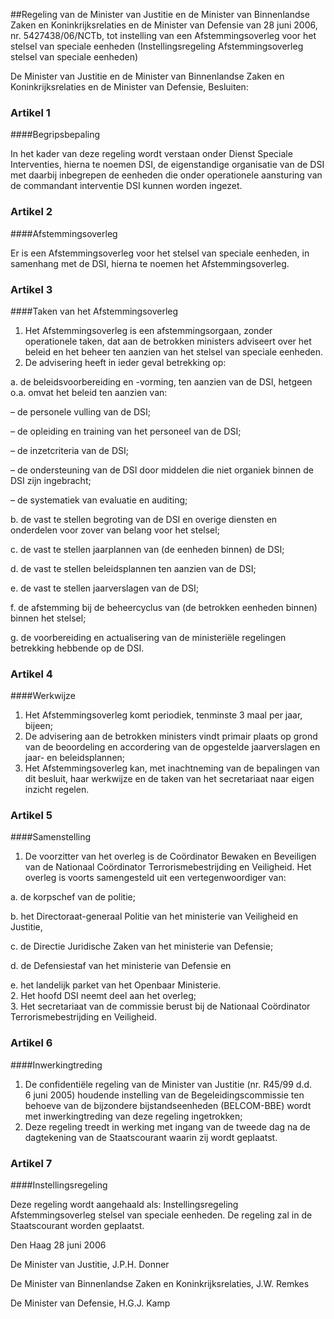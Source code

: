<meta http-equiv='Content-Type' content='text/html; charset=utf-8' />

##Regeling van de Minister van Justitie en de Minister van Binnenlandse Zaken en Koninkrijksrelaties en de Minister van Defensie van 28 juni 2006, nr. 5427438/06/NCTb, tot instelling van een Afstemmingsoverleg voor het stelsel van speciale eenheden (Instellingsregeling Afstemmingsoverleg stelsel van speciale eenheden)

De Minister van Justitie en de Minister van Binnenlandse Zaken en Koninkrijksrelaties en de Minister van Defensie,  Besluiten:    

### Artikel  1  

####Begripsbepaling

In het kader van deze regeling wordt verstaan onder Dienst Speciale Interventies, hierna te noemen DSI, de eigenstandige organisatie van de DSI met daarbij inbegrepen de eenheden die onder operationele aansturing van de commandant interventie DSI kunnen worden ingezet. 

### Artikel  2  

####Afstemmingsoverleg

Er is een Afstemmingsoverleg voor het stelsel van speciale eenheden, in samenhang met de DSI, hierna te noemen het Afstemmingsoverleg. 

### Artikel  3  

####Taken van het Afstemmingsoverleg

1.  Het Afstemmingsoverleg is een afstemmingsorgaan, zonder operationele taken, dat aan de betrokken ministers adviseert over het beleid en het beheer ten aanzien van het stelsel van speciale eenheden.   
2.  De advisering heeft in ieder geval betrekking op: 

a. de beleidsvoorbereiding en -vorming, ten aanzien van de DSI, hetgeen o.a. omvat het beleid ten aanzien van: 

– de personele vulling van de DSI;  

– de opleiding en training van het personeel van de DSI;  

– de inzetcriteria van de DSI;  

– de ondersteuning van de DSI door middelen die niet organiek binnen de DSI zijn ingebracht;  

– de systematiek van evaluatie en auditing;    

b. de vast te stellen begroting van de DSI en overige diensten en onderdelen voor zover van belang voor het stelsel;  

c. de vast te stellen jaarplannen van (de eenheden binnen) de DSI;  

d. de vast te stellen beleidsplannen ten aanzien van de DSI;  

e. de vast te stellen jaarverslagen van de DSI;  

f. de afstemming bij de beheercyclus van (de betrokken eenheden binnen) binnen het stelsel;  

g. de voorbereiding en actualisering van de ministeriële regelingen betrekking hebbende op de DSI.    

### Artikel  4  

####Werkwijze

1.  Het Afstemmingsoverleg komt periodiek, tenminste 3 maal per jaar, bijeen;   
2.  De advisering aan de betrokken ministers vindt primair plaats op grond van de beoordeling en accordering van de opgestelde jaarverslagen en jaar- en beleidsplannen;   
3.  Het Afstemmingsoverleg kan, met inachtneming van de bepalingen van dit besluit, haar werkwijze en de taken van het secretariaat naar eigen inzicht regelen.  

### Artikel  5  

####Samenstelling

1.  De voorzitter van het overleg is de Coördinator Bewaken en Beveiligen van de Nationaal Coördinator Terrorismebestrijding en Veiligheid. Het overleg is voorts samengesteld uit een vertegenwoordiger van: 

a. de korpschef van de politie;  

b. het Directoraat-generaal Politie van het ministerie van Veiligheid en Justitie,  

c. de Directie Juridische Zaken van het ministerie van Defensie;  

d. de Defensiestaf van het ministerie van Defensie en  

e. het landelijk parket van het Openbaar Ministerie.     
2.  Het hoofd DSI neemt deel aan het overleg;   
3.  Het secretariaat van de commissie berust bij de Nationaal Coördinator Terrorismebestrijding en Veiligheid.  

### Artikel  6  

####Inwerkingtreding

1.  De confidentiële regeling van de Minister van Justitie (nr. R45/99 d.d. 6 juni 2005) houdende instelling van de Begeleidingscommissie ten behoeve van de bijzondere bijstandseenheden (BELCOM-BBE) wordt met inwerkingtreding van deze regeling ingetrokken;   
2.  Deze regeling treedt in werking met ingang van de tweede dag na de dagtekening van de Staatscourant waarin zij wordt geplaatst.  

### Artikel  7  

####Instellingsregeling

Deze regeling wordt aangehaald als: Instellingsregeling Afstemmingsoverleg stelsel van speciale eenheden. 
De regeling zal in de Staatscourant worden geplaatst.   

Den Haag 
28 juni 2006   

De 
Minister van Justitie, 
J.P.H. Donner   

De 
Minister van Binnenlandse Zaken en Koninkrijksrelaties, 
J.W. Remkes   

De 
Minister van Defensie, 
H.G.J. Kamp     
